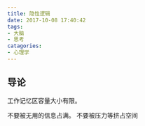 ```yaml
---
title: 隐性逻辑
date: 2017-10-08 17:40:42
tags: 
- 大脑
- 思考
catagories:
- 心理学
---
```


## 导论

工作记忆区容量大小有限。

不要被无用的信息占满。 不要被压力等挤占空间




